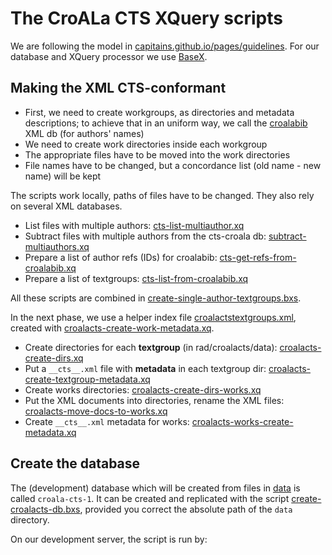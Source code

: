 # The CroALa CTS XQuery scripts

We are following the model in [capitains.github.io/pages/guidelines](http://capitains.github.io/pages/guidelines). For our database and XQuery processor we use [BaseX](http://basex.org/).

## Making the XML CTS-conformant

+ First, we need to create workgroups, as directories and metadata descriptions; to achieve that in an uniform way, we call the [croalabib](https://bitbucket.org/nevenjovanovic/croalabiblio) XML db (for authors' names)
+ We need to create work directories inside each workgroup
+ The appropriate files have to be moved into the work directories
+ File names have to be changed, but a concordance list (old name - new name) will be kept

The scripts work locally, paths of files have to be changed. They also rely on several XML databases.

  + List files with multiple authors: [cts-list-multiauthor.xq](xq/cts-list-multiauthor.xq)
  + Subtract files with multiple authors from the cts-croala db: [subtract-multiauthors.xq](xq/subtract-multiauthors.xq)
  + Prepare a list of author refs (IDs) for croalabib: [cts-get-refs-from-croalabib.xq](xq/cts-get-refs-from-croalabib.xq)
  + Prepare a list of textgroups: [cts-list-from-croalabib.xq](xq/cts-list-from-croalabib.xq)

All these scripts are combined in [create-single-author-textgroups.bxs](bxs/create-single-author-textgroups.bxs).

In the next phase, we use a helper index file [croalactstextgroups.xml](../docs/croalactstextgroups.xml), created with [croalacts-create-work-metadata.xq](xq/croalacts-create-work-metadata.xq).

+ Create directories for each **textgroup** (in rad/croalacts/data): [croalacts-create-dirs.xq](xq/croalacts-create-dirs.xq)
+ Put a `__cts__.xml` file with **metadata** in each textgroup dir: [croalacts-create-textgroup-metadata.xq](xq/croalacts-create-textgroup-metadata.xq)
+ Create works directories: [croalacts-create-dirs-works.xq](xq/croalacts-create-dirs-works.xq)
+ Put the XML documents into directories, rename the XML files: [croalacts-move-docs-to-works.xq](croalacts-move-docs-to-works.xq)
+ Create `__cts__.xml` metadata for works: [croalacts-works-create-metadata.xq](xq/croalacts-works-create-metadata.xq)

## Create the database

The (development) database which will be created from files in [data](../data) is called `croala-cts-1`. It can be created and replicated with the script [create-croalacts-db.bxs](bxs/create-croalacts-db.bxs), provided you correct the absolute path of the `data` directory.

On our development server, the script is run by:

```bash



```

